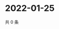 # 2022-01-25

共 0 条

<!-- BEGIN WEIBO -->
<!-- 最后更新时间 Tue Jan 25 2022 01:17:52 GMT+0800 (China Standard Time) -->

<!-- END WEIBO -->
